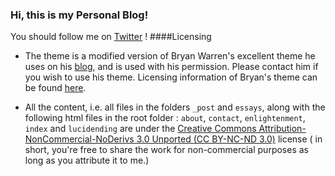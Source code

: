### Hi, this is my Personal Blog!

You should follow me on [Twitter][4] !
####Licensing
- The theme is a modified version of Bryan Warren's excellent theme he uses on his [blog][1], and is used with his permission. Please contact him if you wish to use his theme. Licensing information of Bryan's theme can be found [here][2].

- All the content, i.e. all files in the folders `_post` and `essays`, along with the following html files in the root folder : `about`, `contact`, `enlightenment`, `index` and `lucidending` are under the [Creative Commons Attribution-NonCommercial-NoDerivs 3.0 Unported (CC BY-NC-ND 3.0)][3] license ( in short, you're free to share the work for non-commercial purposes as long as you attribute it to me.)


[1]: http://coffeecomrade.com
[2]: http://coffeecomrade.com/colophon.html#license-info
[3]: http://creativecommons.org/licenses/by-nc-nd/3.0/
[4]: https://twitter.com/hardikr